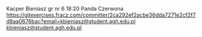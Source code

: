 Kacper Bieniasz
gr nr 6 18:20
Panda Czerwona
https://gitexercises.fracz.com/committer/2ca292ef2acbe36dda7271e2cf2f7d8aa0676bac?email=kbieniasz@student.agh.edu.pl
kbieniasz@student.agh.edu.pl
